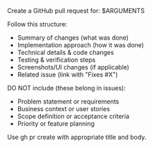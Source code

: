 Create a GitHub pull request for: $ARGUMENTS

Follow this structure:
- Summary of changes (what was done)
- Implementation approach (how it was done)
- Technical details & code changes
- Testing & verification steps
- Screenshots/UI changes (if applicable)
- Related issue (link with "Fixes #X")

DO NOT include (these belong in issues):
- Problem statement or requirements
- Business context or user stories
- Scope definition or acceptance criteria
- Priority or feature planning

Use gh pr create with appropriate title and body.